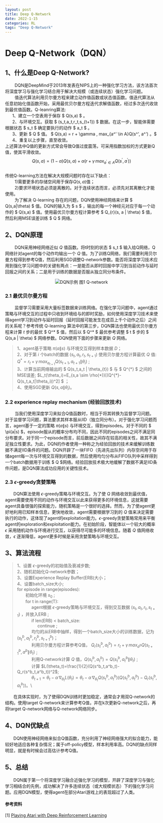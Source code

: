 ```yaml
---
layout: post
title: Deep Q-Network
date: 2022-1-15
categories: RL
tags: "Deep Q-Network"
---
```


# Deep Q-Network（DQN）
## 1、什么是Deep Q-Network?
&nbsp;&nbsp;&nbsp;&nbsp;&nbsp;&nbsp;&nbsp;&nbsp;DQN是DeepMind于2013年发表在NIPS上的一种强化学习方法，该方法首次将深度学习与强化学习结合用于解决大规模（或连续状态）强化学习问题。\
&nbsp;&nbsp;&nbsp;&nbsp;&nbsp;&nbsp;&nbsp;&nbsp;值迭代算法利用贝尔曼方程来建立动作值函数或状态值函数。值迭代算法从任意初始化值函数开始，采用最优贝尔曼方程迭代求解值函数，经过多次迭代收敛到最优值函数。Q-leanring算法:
\
&nbsp; &nbsp; &nbsp; 1、建立一个空表用于保存 $ Q(s,a) $ 。\
&nbsp; &nbsp; &nbsp; 2、与环境交互。获取 $ (s_t,a_t,r_t,s_{t+1}) $ 数据。在这一步，智能体需要根据状态 $ s_t $ 确定要执行的动作 $ a_t $ 。\
&nbsp; &nbsp; &nbsp; 3、更新 $ Q $ 值。 $ Q(s,a) = r + \gamma \, max_{a^' \in A}Q(s^', a^') 。$\
&nbsp; &nbsp; &nbsp; 4、重复以上步骤，直至收敛。
\
上述算法中Q值的更新方式常会导致Q值过度震荡，可采用指数加权的方式更新Q值，使其平滑收敛。
$$
Q(s,a) = (1-\alpha)Q(s,a) + \alpha(r + \gamma \, max_{a^{'} \in A}Q(s^{'}, a^{'}))
$$  
传统Q-learning方法在解决大规模问题时存在以下缺点： \
&nbsp;&nbsp;&nbsp;&nbsp;&nbsp;&nbsp;&nbsp;&nbsp;1)需要更多的存储空间用于保存$Q(s,a)$值；\
&nbsp;&nbsp;&nbsp;&nbsp;&nbsp;&nbsp;&nbsp;&nbsp;2)要求环境状态必须是离散的。对于连续状态而言，必须先对其离散化才能使用。\
&nbsp;&nbsp;&nbsp;&nbsp;&nbsp;&nbsp;&nbsp;&nbsp;为了解决 Q-learning 存在的问题，DQN使用神经网络来计算 $ Q(s,a\|\theta) $ 值。DQN的输入为 $ s $ ，输出的每一个神经元对应于每一个动作的 $ Q(s,a) $ 值。使用最优贝尔曼方程计算参考 $ Q_{r}(s, a \| \theta) $ 值，然后利用MSE误差训练 $ Q $ 网络。
## 2、DQN原理
&nbsp;&nbsp;&nbsp;&nbsp;&nbsp;&nbsp;&nbsp;&nbsp;DQN采用神经网络近似 $Q$ 值函数。将t时刻的状态 $ s_t $ 输入给Q网络，Q网络针对agent的每个动作均输出一个 $Q$ 值。为了训练Q网络，我们需要利用贝尔曼方程得到参考Q值，然后利用SGD调整Q-network参数。能否将深度学习技术应用到强化学习问题中的关键有两点：一是能否从即时回报中学习到当前动作与延时回报之间的关系；二是用于训练的数据是否服从独立同分布条件。
<div align="center">

![DQN示例](./figure1.jpg) 图1 Q-network

</div>

### 2.1 最优贝尔曼方程
&nbsp;&nbsp;&nbsp;&nbsp;&nbsp;&nbsp;&nbsp;&nbsp;监督学习需要采用大量标签数据来训练网络。在强化学习问题中，agent通过策略与环境交互的过程中只收到环境给与的即时奖励，如何使用深度学习技术来使得agent学习到动作与延时回报（延时回报可能发生在成百上千个动作之后）之间的关系呢？参考传统 Q-learning 算法中的第三步，DQN算法也使用最优贝尔曼方程来计算 $t$ 步的最优 $ Q^* $ 值，然后以 $ Q^* $ 最优参考调整 $ t $ 步的 $ Q(s,a \| \theta) $ 网络参数。DQN使用下面的步骤来更新 $Q$ 网络。
> 1、agent基于策略 $\pi(a\|s)$ 与环境交互得到样本数据 $D$；\
> 2、对于第 $i$ 个batch的数据 $(s_t, a_t, r_t, s_{t+1})$ 使用贝尔曼方程计算最优 $Q$ 值: $Q^* = r_t + \gamma\,max_{a_{t+1}}Q(s_{t+1}, a_{t+1}\|\theta_i)$ ;\
> 3、计算当前网络输出的 $ Q(s_t,a_t \| \theta_{t}) $ 与 $ Q^{\*} $ 之间的MSE误差; $L_t(\theta_i)=E_{s,a \sim \rho(\*)}[(Q^{\*}-Q(s_t,a_t\|\theta_i))^2] $ ；\
> 4、使用SGD更新 $Q(s,a\|\theta_i)$。
&nbsp;&nbsp;&nbsp;&nbsp;&nbsp;&nbsp;&nbsp;&nbsp;

### 2.2 experience replay mechanism (经验回放技术)
&nbsp;&nbsp;&nbsp;&nbsp;&nbsp;&nbsp;&nbsp;&nbsp;当我们使用深度学习来拟合Q值函数时，相当于将其转换为监督学习问题。对于监督学习问题，算法要求其样本服从IID（独立同分布）。对于强化学习问题而言，agent基于一定的策略 $\pi(a\|s)$ 与环境交互，得到episodes。对于不同的 $ \pi(a\|s) $，episode服从的概率分布均不同，因此不同的episodes之间不满足同分布要求。对于同一个episode而言，前后数据之间存在较高的相关性，故其不满足独立性要求。为此，DQN的作者使用一种称之为经验回放的技术来缓解训练数据不满足IID条件的问题。DQN开辟了一块FIFO（先进先出队列）内存空间用于存储agent每一次与环境交互得到的数据，然后使用均匀分布从FIFO队列中采样得到一个batch数据用于训练 $ Q $网络。经验回放技术极大地缓解了数据不满足IID条件问题，是DQN算法成功应用的关键性技术。
### 2.3 $\epsilon$-greedy贪婪策略
&nbsp;&nbsp;&nbsp;&nbsp;&nbsp;&nbsp;&nbsp;DQN算法使用 $\epsilon$-greedy策略与环境交互。为了使 $Q$ 网络收敛到最优值，agent需要使用不同的动作与环境交互以此来获得更多的环境信息，这就需要agent具备很强的探索能力，随机策略是一个很好的选择。然而，为了使agent更好地利用已知样本信息，更快地收敛，agent需要根据学习到的 $Q$ 值来决定需要执行的动作，这体现了agent的exploitation能力。$\epsilon$-greedy贪婪策略常用来平衡agent的exploration和exploitation能力。在初始阶段，智能体以一个较大的概率 $\epsilon$ 采用随机动作与环境进行交互，以获得尽可能多的环境信息。随着 $Q$ 值网络收敛，$\epsilon$ 逐渐降低，agent更多时候是采用贪婪策略与环境交互。
## 3、算法流程
> 1、设置 $\epsilon$-greedy的初始值及衰减步数;\
> 2、随机初始化Q-network参数；\
> 3、设置Experience Replay Buffer(ERB)大小；\
> 4、设置batch_size大小;\
> for episode in range(episodes): \
> &nbsp;&nbsp;&nbsp;&nbsp;&nbsp;&nbsp; 初始化环境 $s_0$ ;\
> &nbsp;&nbsp;&nbsp;&nbsp;&nbsp;&nbsp; for t in range(T): \
> &nbsp;&nbsp;&nbsp;&nbsp;&nbsp;&nbsp;&nbsp;&nbsp;&nbsp;&nbsp;&nbsp;&nbsp;agent根据 $\epsilon$-greedy策略与环境交互，得到交互数据 $(s_t,a_t,r_t,s_{t+1})$ ，并放入ERB ;\
> &nbsp;&nbsp;&nbsp;&nbsp;&nbsp;&nbsp;&nbsp;&nbsp;&nbsp;&nbsp;&nbsp;&nbsp;if len(ERB) < batch_size:\
>&nbsp;&nbsp;&nbsp;&nbsp;&nbsp;&nbsp;&nbsp;&nbsp;&nbsp;&nbsp;&nbsp;&nbsp;&nbsp;&nbsp;&nbsp;&nbsp;&nbsp;continue ;\
>&nbsp;&nbsp;&nbsp;&nbsp;&nbsp;&nbsp;&nbsp;&nbsp;&nbsp;&nbsp;&nbsp;&nbsp;均匀的从ERB中抽样，得到一个batch_size大小的训练数据，记为 $(s^{b}_t,a^{b}_t,r^{b}_t,s^{b}_{t+1})$；\
>&nbsp;&nbsp;&nbsp;&nbsp;&nbsp;&nbsp;&nbsp;&nbsp;&nbsp;&nbsp;&nbsp;&nbsp;利用贝尔曼方程计算参考Q值， $Q_r(s^{b}_t, a^{b}_t)=r_t+\gamma \, max_{a^b}Q(s^{b}_{t+1}, a^{b}\|\theta_t)$ ;\
>&nbsp;&nbsp;&nbsp;&nbsp;&nbsp;&nbsp;&nbsp;&nbsp;&nbsp;&nbsp;&nbsp;&nbsp;利用Q-network计算 $Q$ 值，$Q(s^b_t, a^b_t)=Q(s^b_t, a^b_t\|\theta_t)$ ;\
> &nbsp;&nbsp;&nbsp;&nbsp;&nbsp;&nbsp;&nbsp;&nbsp;&nbsp;&nbsp;&nbsp;&nbsp;计算 $L(\theta_t)=\frac{1}{2}(Q(s^b_t,a^b_t)-Q_r(s^b_t,a^b_t))^2$;\
> &nbsp;&nbsp;&nbsp;&nbsp;&nbsp;&nbsp;&nbsp;&nbsp;&nbsp;&nbsp;&nbsp;&nbsp;$\theta_{t+1}=\theta_t - \alpha \, \nabla_{\theta_t}L(\theta_t)=\theta_t - \alpha\, \nabla_{\theta_t}Q(s^b_t,a^b_t)(Q(s^b_t,a^b_t)-Q_r(s^b_t,a^b_t))$。\

&nbsp;&nbsp;&nbsp;&nbsp;&nbsp;&nbsp;&nbsp;在具体实现时，为了使得DQN训练时更加稳定，通常会才用双Q-network的结构。使用target Q-network来计算参考Q值，并在k次更新Q-network之后，再将target Q-network网络与Q-network网络同步。
## 4、DQN优缺点
&nbsp;&nbsp;&nbsp;&nbsp;&nbsp;&nbsp;&nbsp;DQN使用神经网络来拟合Q值函数，充分利用了神经网络强大的拟合能力，能较好地适应各种复杂情况；属于off-policy模型，样本利用率高。DQN的缺点同样明显，就是有时候会过高估计参考Q值。
## 5、总结
&nbsp;&nbsp;&nbsp;&nbsp;&nbsp;&nbsp;&nbsp;DQN属于第一个将深度学习融合近强化学习的模型，开辟了深度学习与强化学习相结合的先例，成功解决了许多连续状态（或大规模状态）下的强化学习问题。应用DQN模型，使得agent在部分Atari游戏上的表现超过了人类。
#### 参考资料
[1] [Playing Atari with Deep Reinforcement Learning](https://arxiv.org/pdf/1312.5602.pdf)
